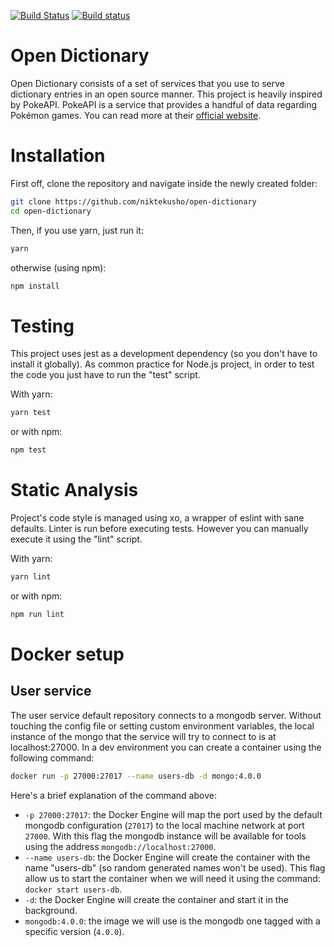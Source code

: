 [![Build Status](https://travis-ci.org/niktekusho/open-dictionary.svg?branch=master)](https://travis-ci.org/niktekusho/open-dictionary)
[![Build status](https://ci.appveyor.com/api/projects/status/q52howibupnrp386/branch/master?svg=true)](https://ci.appveyor.com/project/niktekusho/open-dictionary/branch/master)

# Open Dictionary

Open Dictionary consists of a set of services that you use to serve dictionary entries in an open source manner.
This project is heavily inspired by PokeAPI. PokeAPI is a service that provides a handful of data regarding Pokémon games. You can read more at their [official website](https://pokeapi.co).

# Installation

First off, clone the repository and navigate inside the newly created folder:

```sh
git clone https://github.com/niktekusho/open-dictionary
cd open-dictionary
```

Then, if you use yarn, just run it:
```sh
yarn
```

otherwise (using npm):

```sh
npm install
```

# Testing

This project uses jest as a development dependency (so you don't have to install it globally). As common practice for Node.js project, in order to test the code you just have to run the "test" script.

With yarn:

```sh
yarn test
```

or with npm:

```sh
npm test
```

# Static Analysis

Project's code style is managed using xo, a wrapper of eslint with sane defaults.
Linter is run before executing tests. However you can manually execute it using the "lint" script.

With yarn:

```sh
yarn lint
```

or with npm:

```sh
npm run lint
```

# Docker setup

## User service

The user service default repository connects to a mongodb server. Without touching the config file or setting custom environment variables, the local instance of the mongo that the service will try to connect to is at localhost:27000.
In a dev environment you can create a container using the following command:
```sh
docker run -p 27000:27017 --name users-db -d mongo:4.0.0
```

Here's a brief explanation of the command above:
-  `-p 27000:27017`: the Docker Engine will map the port used by the default mongodb configuration (`27017`) to the local machine network at port `27000`. With this flag the mongodb instance will be available for tools using the address `mongodb://localhost:27000`.
-  `--name users-db`: the Docker Engine will create the container with the name "users-db" (so random generated names won't be used). This flag allow us to start the container when we will need it using the command: `docker start users-db`.
-  `-d`: the Docker Engine will create the container and start it in the background.
-  `mongodb:4.0.0`: the image we will use is the mongodb one tagged with a specific version (`4.0.0`).

